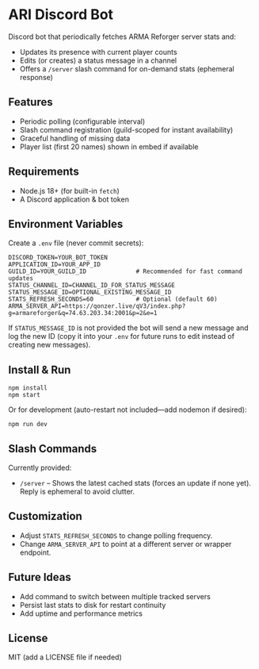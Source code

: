 # ARI Discord Bot

Discord bot that periodically fetches ARMA Reforger server stats and:
- Updates its presence with current player counts
- Edits (or creates) a status message in a channel
- Offers a `/server` slash command for on-demand stats (ephemeral response)

## Features
- Periodic polling (configurable interval)
- Slash command registration (guild-scoped for instant availability)
- Graceful handling of missing data
- Player list (first 20 names) shown in embed if available

## Requirements
- Node.js 18+ (for built-in `fetch`)
- A Discord application & bot token

## Environment Variables
Create a `.env` file (never commit secrets):

```
DISCORD_TOKEN=YOUR_BOT_TOKEN
APPLICATION_ID=YOUR_APP_ID
GUILD_ID=YOUR_GUILD_ID              # Recommended for fast command updates
STATUS_CHANNEL_ID=CHANNEL_ID_FOR_STATUS_MESSAGE
STATUS_MESSAGE_ID=OPTIONAL_EXISTING_MESSAGE_ID
STATS_REFRESH_SECONDS=60            # Optional (default 60)
ARMA_SERVER_API=https://qonzer.live/qV3/index.php?g=armareforger&q=74.63.203.34:2001&p=2&e=1
```

If `STATUS_MESSAGE_ID` is not provided the bot will send a new message and log the new ID (copy it into your `.env` for future runs to edit instead of creating new messages).

## Install & Run

```
npm install
npm start
```

Or for development (auto-restart not included—add nodemon if desired):

```
npm run dev
```

## Slash Commands
Currently provided:
- `/server` – Shows the latest cached stats (forces an update if none yet). Reply is ephemeral to avoid clutter.

## Customization
- Adjust `STATS_REFRESH_SECONDS` to change polling frequency.
- Change `ARMA_SERVER_API` to point at a different server or wrapper endpoint.

## Future Ideas
- Add command to switch between multiple tracked servers
- Persist last stats to disk for restart continuity
- Add uptime and performance metrics

## License
MIT (add a LICENSE file if needed)
